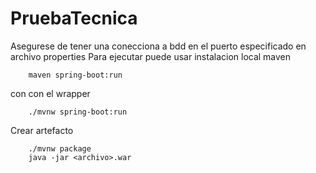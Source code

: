 # PruebaTecnica
Asegurese de tener una conecciona a bdd en el puerto especificado en archivo properties
Para ejecutar puede usar instalacion local maven
```
    maven spring-boot:run 
```
con con el wrapper
```
    ./mvnw spring-boot:run
```
Crear artefacto 

```
    ./mvnw package
    java -jar <archivo>.war
```